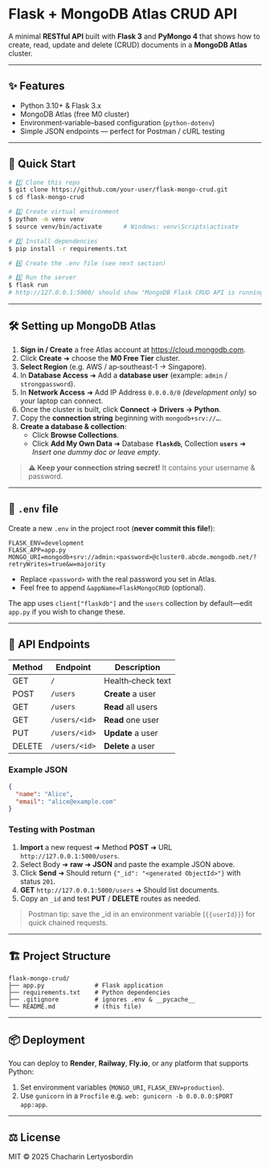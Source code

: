 # Flask + MongoDB Atlas CRUD API

A minimal **RESTful API** built with **Flask 3** and **PyMongo 4** that shows how to create, read, update and delete (CRUD) documents in a **MongoDB Atlas** cluster.

---

## ✨ Features

- Python 3.10+ & Flask 3.x
- MongoDB Atlas (free M0 cluster)
- Environment‑variable–based configuration (`python‑dotenv`)
- Simple JSON endpoints — perfect for Postman / cURL testing

---

## 🚀 Quick Start

```bash
# 1️⃣ Clone this repo
$ git clone https://github.com/your‑user/flask-mongo-crud.git
$ cd flask-mongo-crud

# 2️⃣ Create virtual environment
$ python -m venv venv
$ source venv/bin/activate      # Windows: venv\Scripts\activate

# 3️⃣ Install dependencies
$ pip install -r requirements.txt

# 4️⃣ Create the .env file (see next section)

# 5️⃣ Run the server
$ flask run
# http://127.0.0.1:5000/ should show "MongoDB Flask CRUD API is running!"
```

---

## 🛠️ Setting up MongoDB Atlas

1. **Sign in / Create** a free Atlas account at <https://cloud.mongodb.com>.
2. Click **Create** ➜ choose the **M0 Free Tier** cluster.
3. **Select Region** (e.g. AWS / ap‑southeast‑1 → Singapore).
4. In **Database Access** ➜ Add a **database user** (example: `admin` / `strongpassword`).
5. In **Network Access** ➜ Add IP Address `0.0.0.0/0` *(development only)* so your laptop can connect.
6. Once the cluster is built, click **Connect → Drivers → Python**.
7. Copy the **connection string** beginning with `mongodb+srv://…`.
8. **Create a database & collection**:
   - Click **Browse Collections**.
   - Click **Add My Own Data** ➜ Database **`flaskdb`**, Collection **`users`** ➜ *Insert one dummy doc or leave empty*.

> **⚠️ Keep your connection string secret!** It contains your username & password.

---

## 🔑 `.env` file

Create a new `.env` in the project root (**never commit this file!**):

```env
FLASK_ENV=development
FLASK_APP=app.py
MONGO_URI=mongodb+srv://admin:<password>@cluster0.abcde.mongodb.net/?retryWrites=true&w=majority
```

- Replace `<password>` with the real password you set in Atlas.
- Feel free to append `&appName=FlaskMongoCRUD` (optional).

The app uses `client["flaskdb"]` and the `users` collection by default—edit `app.py` if you wish to change these.

---

## 📡 API Endpoints

| Method | Endpoint             | Description              |
|--------|----------------------|--------------------------|
| GET    | `/`                  | Health‑check text        |
| POST   | `/users`             | **Create** a user        |
| GET    | `/users`             | **Read** all users       |
| GET    | `/users/<id>`        | **Read** one user        |
| PUT    | `/users/<id>`        | **Update** a user        |
| DELETE | `/users/<id>`        | **Delete** a user        |

### Example JSON

```json
{
  "name": "Alice",
  "email": "alice@example.com"
}
```

### Testing with Postman

1. **Import** a new request ➜ Method **POST** ➜ URL `http://127.0.0.1:5000/users`.
2. Select Body ➜ **raw** ➜ **JSON** and paste the example JSON above.
3. Click **Send** ➜ Should return `{"_id": "<generated ObjectId>"}` with status `201`.
4. **GET** `http://127.0.0.1:5000/users` ➜ Should list documents.
5. Copy an `_id` and test **PUT** / **DELETE** routes as needed.

> Postman tip: save the _id in an environment variable (`{{userId}}`) for quick chained requests.

---

## 🏗 Project Structure

```
flask-mongo-crud/
├── app.py              # Flask application
├── requirements.txt    # Python dependencies
├── .gitignore          # ignores .env & __pycache__
└── README.md           # (this file)
```

---

## 📦 Deployment

You can deploy to **Render**, **Railway**, **Fly.io**, or any platform that supports Python:

1. Set environment variables (`MONGO_URI`, `FLASK_ENV=production`).
2. Use `gunicorn` in a `Procfile` e.g. `web: gunicorn -b 0.0.0.0:$PORT app:app`.

---

## ⚖️ License

MIT © 2025 Chacharin Lertyosbordin
